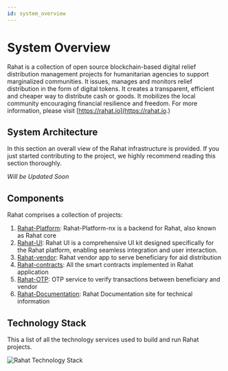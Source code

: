 ```yaml
---
id: system_overview
---
```


# System Overview

Rahat is a collection of open source blockchain-based digital relief distribution management projects for humanitarian agencies to support marginalized communities. It issues, manages and monitors relief distribution in the form of digital tokens. It creates a transparent, efficient and cheaper way to distribute cash or goods. It mobilizes the local community encouraging financial resilience and freedom. For more information, please visit [https://rahat.io](https://rahat.io.)

## System Architecture

In this section an overall view of the Rahat infrastructure is provided. If you just started contributing to the project, we highly recommend reading this section thoroughly.

_Will be Updated Soon_

## Components

Rahat comprises a collection of projects:

1. [Rahat-Platform](https://github.com/rahataid/rahat-platform): Rahat-Platform-nx is a backend for Rahat, also known as Rahat core
2. [Rahat-UI](https://github.com/rahataid/rahat-ui): Rahat UI is a comprehensive UI kit designed specifically for the Rahat platform, enabling seamless integration and user interaction.
3. [Rahat-vendor](https://github.com/rahataid/rahat-vendor-ionic): Rahat vendor app to serve beneficiary for aid distribution
4. [Rahat-contracts](https://github.com/rahataid/rahat-contracts): All the smart contracts implemented in Rahat application
5. [Rahat-OTP](https://github.com/rahataid/rahat-otp): OTP service to verify transactions between beneficiary and vendor
6. [Rahat-Documentation](https://github.com/rahataid/rahat-documentation): Rahat Documentation site for technical information

## Technology Stack

This a list of all the technology services used to build and run Rahat projects.

![Rahat Technology Stack](./assets/tech_stack.png)
